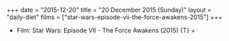 +++
date = "2015-12-20"
title = "20 December 2015 (Sunday)"
layout = "daily-diet"
films = ["star-wars-episode-vii-the-force-awakens-2015"]
+++


* Film: Star Wars: Episode VII - The Force Awakens (2015) {T} +